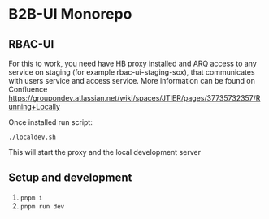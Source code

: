# B2B-UI Monorepo

## RBAC-UI
For this to work, you need have HB proxy installed and ARQ access to any service on staging (for example rbac-ui-staging-sox), that communicates with users service and access service. More information can be found on Confluence https://groupondev.atlassian.net/wiki/spaces/JTIER/pages/37735732357/Running+Locally

Once installed run script:

`./localdev.sh`

This will start the proxy and the local development server

## Setup and development

1. `pnpm i`
2. `pnpm run dev`
